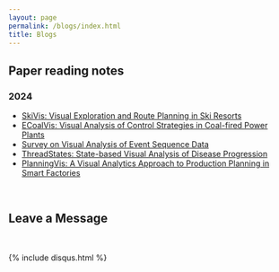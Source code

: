 ```yaml
---
layout: page
permalink: /blogs/index.html
title: Blogs
---
```


## Paper reading notes

### 2024

- [SkiVis: Visual Exploration and Route Planning in Ski Resorts](https://fickleee.github.io/blogs/skivis/)
- [ECoalVis: Visual Analysis of Control Strategies in Coal-fired Power Plants](https://fickleee.github.io/blogs/ecoalvis/)
- [Survey on Visual Analysis of Event Sequence Data](https://fickleee.github.io/blogs/event-sequence-survey/)
- [ThreadStates: State-based Visual Analysis of Disease Progression](https://fickleee.github.io/blogs/threadstates/)
- [PlanningVis: A Visual Analytics Approach to Production Planning in Smart Factories](https://fickleee.github.io/blogs/planningvis/)

<br>

## Leave a Message

<br>

{% include disqus.html %} 

<br>

